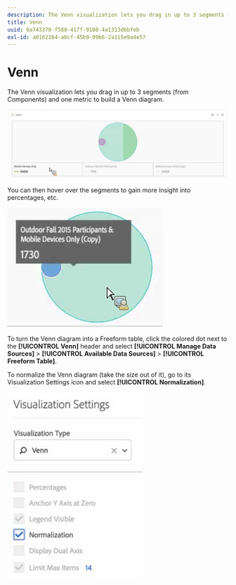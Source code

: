 ```yaml
---
description: The Venn visualization lets you drag in up to 3 segments (from Components) and one metric to build a Venn diagram.
title: Venn
uuid: 0a743378-f588-417f-9108-4a1313d6bfeb
exl-id: a0162164-a0cf-45b9-99b6-2a115e9a4e57
---
```

# Venn

The Venn visualization lets you drag in up to 3 segments (from Components) and one metric to build a Venn diagram.

 ![](assets/venn.png)

You can then hover over the segments to gain more insight into percentages, etc.

![](assets/venn_hover.png)

To turn the Venn diagram into a Freeform table, click the colored dot next to the **[!UICONTROL Venn]** header and select **[!UICONTROL Manage Data Sources]** > **[!UICONTROL Available Data Sources]** > **[!UICONTROL Freeform Table]**.

To normalize the Venn diagram (take the size out of it), go to its Visualization Settings icon and select **[!UICONTROL Normalization]**.

![](assets/normalization.png)
